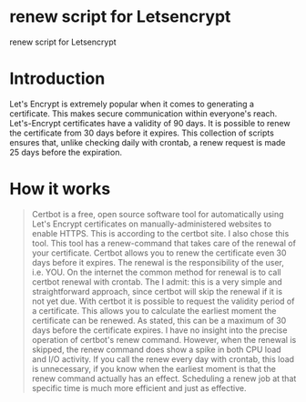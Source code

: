 # renew script for Letsencrypt
 renew script for Letsencrypt
 
# Introduction
 Let's Encrypt is extremely popular when it comes to generating a certificate. This makes secure communication within everyone's reach.
Let's-Encrypt certificates have a validity of 90 days. It is possible to renew the certificate from 30 days before it expires.
This collection of scripts ensures that, unlike checking daily with crontab, a renew request is made 25 days before the expiration.

# How it works
> Certbot is a free, open source software tool for automatically using Let's Encrypt certificates on manually-administered websites to enable HTTPS.
This is according to the certbot site. I also chose this tool. This tool has a renew-command that takes care of the renewal of your certificate. Certbot allows you to renew the certificate even 30 days before it expires. 
The renewal is the responsibility of the user, i.e. YOU. On the internet the common method for renewal is to call certbot renewal with crontab. The I admit: this is a very simple and straightforward approach, since certbot will skip the renewal if it is not yet due. With certbot it is possible to request the validity period of a certificate. This allows you to calculate the earliest moment the certificate can be renewed. As stated, this can be a maximum of 30 days before the certificate expires.
I have no insight into the precise operation of certbot's renew command. However, when the renewal is skipped, the renew command does show a spike in both CPU load and I/O activity. If you call the renew every day with crontab, this load is unnecessary, if you know when the earliest moment is that the renew command actually has an effect. Scheduling a renew job at that specific time is much more efficient and just as effective.

